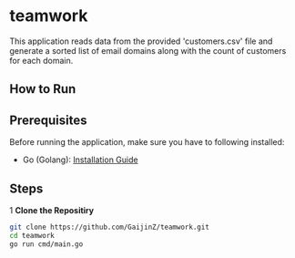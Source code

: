 # teamwork

This application reads data from the provided 'customers.csv' file and generate a sorted list of email domains along with the count of customers for each domain.

## How to Run

## Prerequisites

Before running the application, make sure you have to following installed:

- Go (Golang): [Installation Guide](https://golang.org/doc/install)

## Steps

1 **Clone the Repositiry**
  ```bash
  git clone https://github.com/GaijinZ/teamwork.git
  cd teamwork
  go run cmd/main.go
```
